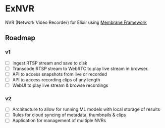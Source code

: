 # ExNVR

NVR (Network Video Recorder) for Elixir using [Membrane Framework](https://github.com/membraneframework)

## Roadmap
### v1
- [ ] Ingest RTSP stream and save to disk
- [ ] Transcode RTSP stream to WebRTC to play live stream in browser.
- [ ] API to access snapshots from live or recorded
- [ ] API to access recording clips of any length
- [ ] WebUI to play live stream & browse recordings

### v2
- [ ] Architecture to allow for running ML models with local storage of results 
- [ ] Rules for cloud syncing of metadata, thumbnails & clips
- [ ] Application for management of multiple NVRs
